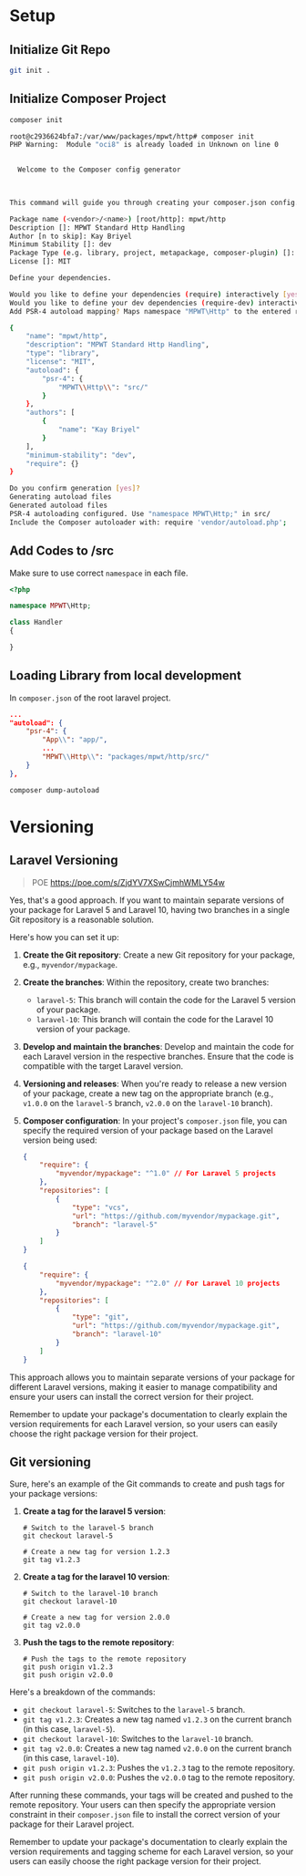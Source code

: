 # Setup

## Initialize Git Repo

```bash
git init .
```

## Initialize Composer Project

```bash
composer init
```

```bash
root@c2936624bfa7:/var/www/packages/mpwt/http# composer init
PHP Warning:  Module "oci8" is already loaded in Unknown on line 0

                                            
  Welcome to the Composer config generator  
                                            


This command will guide you through creating your composer.json config.

Package name (<vendor>/<name>) [root/http]: mpwt/http
Description []: MPWT Standard Http Handling   
Author [n to skip]: Kay Briyel
Minimum Stability []: dev
Package Type (e.g. library, project, metapackage, composer-plugin) []: library
License []: MIT

Define your dependencies.

Would you like to define your dependencies (require) interactively [yes]? no
Would you like to define your dev dependencies (require-dev) interactively [yes]? no
Add PSR-4 autoload mapping? Maps namespace "MPWT\Http" to the entered relative path. [src/, n to skip]: 

{
    "name": "mpwt/http",
    "description": "MPWT Standard Http Handling",
    "type": "library",
    "license": "MIT",
    "autoload": {
        "psr-4": {
            "MPWT\\Http\\": "src/"
        }
    },
    "authors": [
        {
            "name": "Kay Briyel"
        }
    ],
    "minimum-stability": "dev",
    "require": {}
}

Do you confirm generation [yes]? 
Generating autoload files
Generated autoload files
PSR-4 autoloading configured. Use "namespace MPWT\Http;" in src/
Include the Composer autoloader with: require 'vendor/autoload.php';
```

## Add Codes to /src

Make sure to use correct `namespace` in each file.

```php
<?php

namespace MPWT\Http;

class Handler
{

}
```

## Loading Library from local development

In `composer.json` of the root laravel project.

```json
...
"autoload": {
    "psr-4": {
        "App\\": "app/",
        ...
        "MPWT\\Http\\": "packages/mpwt/http/src/"
    }
},
```

```bash
composer dump-autoload 
```

# Versioning

## Laravel Versioning

> POE https://poe.com/s/ZjdYV7XSwCjmhWMLY54w

Yes, that's a good approach. If you want to maintain separate versions of your package for Laravel 5 and Laravel 10, having two branches in a single Git repository is a reasonable solution.

Here's how you can set it up:

1. **Create the Git repository**: Create a new Git repository for your package, e.g., `myvendor/mypackage`.

2. **Create the branches**: Within the repository, create two branches:
   - `laravel-5`: This branch will contain the code for the Laravel 5 version of your package.
   - `laravel-10`: This branch will contain the code for the Laravel 10 version of your package.

3. **Develop and maintain the branches**: Develop and maintain the code for each Laravel version in the respective branches. Ensure that the code is compatible with the target Laravel version.

4. **Versioning and releases**: When you're ready to release a new version of your package, create a new tag on the appropriate branch (e.g., `v1.0.0` on the `laravel-5` branch, `v2.0.0` on the `laravel-10` branch).

5. **Composer configuration**: In your project's `composer.json` file, you can specify the required version of your package based on the Laravel version being used:

   ```json
   {
       "require": {
           "myvendor/mypackage": "^1.0" // For Laravel 5 projects
       },
       "repositories": [
           {
               "type": "vcs",
               "url": "https://github.com/myvendor/mypackage.git",
               "branch": "laravel-5"
           }
       ]
   }
   ```

   ```json
   {
       "require": {
           "myvendor/mypackage": "^2.0" // For Laravel 10 projects
       },
       "repositories": [
           {
               "type": "git",
               "url": "https://github.com/myvendor/mypackage.git",
               "branch": "laravel-10"
           }
       ]
   }
   ```

This approach allows you to maintain separate versions of your package for different Laravel versions, making it easier to manage compatibility and ensure your users can install the correct version for their project.

Remember to update your package's documentation to clearly explain the version requirements for each Laravel version, so your users can easily choose the right package version for their project.


## Git versioning

Sure, here's an example of the Git commands to create and push tags for your package versions:

1. **Create a tag for the laravel 5 version**:
   ```
   # Switch to the laravel-5 branch
   git checkout laravel-5
   
   # Create a new tag for version 1.2.3
   git tag v1.2.3
   ```

2. **Create a tag for the laravel 10 version**:
   ```
   # Switch to the laravel-10 branch
   git checkout laravel-10
   
   # Create a new tag for version 2.0.0
   git tag v2.0.0
   ```

3. **Push the tags to the remote repository**:
   ```
   # Push the tags to the remote repository
   git push origin v1.2.3
   git push origin v2.0.0
   ```

Here's a breakdown of the commands:

- `git checkout laravel-5`: Switches to the `laravel-5` branch.
- `git tag v1.2.3`: Creates a new tag named `v1.2.3` on the current branch (in this case, `laravel-5`).
- `git checkout laravel-10`: Switches to the `laravel-10` branch.
- `git tag v2.0.0`: Creates a new tag named `v2.0.0` on the current branch (in this case, `laravel-10`).
- `git push origin v1.2.3`: Pushes the `v1.2.3` tag to the remote repository.
- `git push origin v2.0.0`: Pushes the `v2.0.0` tag to the remote repository.

After running these commands, your tags will be created and pushed to the remote repository. Your users can then specify the appropriate version constraint in their `composer.json` file to install the correct version of your package for their Laravel project.

Remember to update your package's documentation to clearly explain the version requirements and tagging scheme for each Laravel version, so your users can easily choose the right package version for their project.